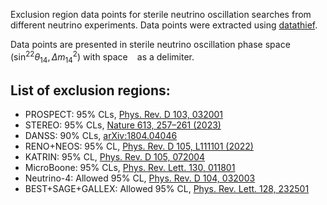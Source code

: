 Exclusion region data points for sterile neutrino oscillation searches from different neutrino experiments.
Data points were extracted using [datathief](https://datathief.org/). 

Data points are presented in sterile neutrino oscillation phase space $(\sin^22\theta_{14}, \Delta m^2_{14})$ with 
space ` ` as a delimiter.

List of exclusion regions:
--------------------------
- PROSPECT: 95% CLs, [Phys. Rev. D 103, 032001](https://journals.aps.org/prd/abstract/10.1103/PhysRevD.103.032001)
- STEREO: 95% CLs, [Nature 613, 257–261 (2023)](https://www.nature.com/articles/s41586-022-05568-2)
- DANSS: 90% CLs, [arXiv:1804.04046](https://arxiv.org/abs/1804.04046)
- RENO+NEOS: 95% CL, [Phys. Rev. D 105, L111101 (2022)](https://journals.aps.org/prd/abstract/10.1103/PhysRevD.105.L111101)
- KATRIN: 95% CL, [Phys. Rev. D 105, 072004](https://doi.org/10.1103/PhysRevD.105.072004)
- MicroBoone: 95% CLs, [Phys. Rev. Lett. 130, 011801](https://journals.aps.org/prl/abstract/10.1103/PhysRevLett.130.011801)
- Neutrino-4: Allowed 95% CL, [Phys. Rev. D 104, 032003](https://journals.aps.org/prd/abstract/10.1103/PhysRevD.104.032003)
- BEST+SAGE+GALLEX: Allowed 95% CL, [Phys. Rev. Lett. 128, 232501](https://journals.aps.org/prl/abstract/10.1103/PhysRevLett.128.232501)

